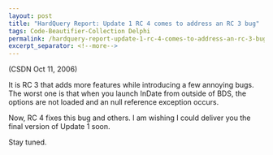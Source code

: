 ```yaml
---
layout: post
title: "HardQuery Report: Update 1 RC 4 comes to address an RC 3 bug"
tags: Code-Beautifier-Collection Delphi
permalink: /hardquery-report-update-1-rc-4-comes-to-address-an-rc-3-bug-4ef2f852fd30
excerpt_separator: <!--more-->
---
```

(CSDN Oct 11, 2006)

It is RC 3 that adds more features while introducing a few annoying bugs. The worst one is that when you launch InDate from outside of BDS, the options are not loaded and an null reference exception occurs.

Now, RC 4 fixes this bug and others. I am wishing I could deliver you the final version of Update 1 soon.

Stay tuned.
<!--more-->